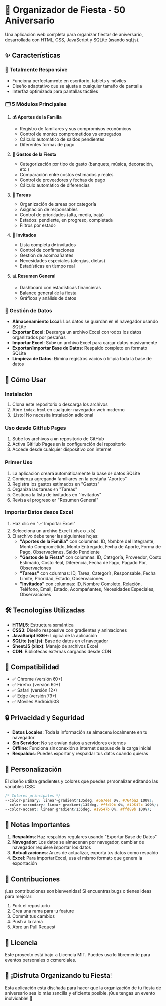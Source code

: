 # 🎉 Organizador de Fiesta - 50 Aniversario

Una aplicación web completa para organizar fiestas de aniversario, desarrollada con HTML, CSS, JavaScript y SQLite (usando sql.js).

## ✨ Características

### 📱 **Totalmente Responsive**
- Funciona perfectamente en escritorio, tablets y móviles
- Diseño adaptativo que se ajusta a cualquier tamaño de pantalla
- Interfaz optimizada para pantallas táctiles

### 🗂️ **5 Módulos Principales**

1. **💰 Aportes de la Familia**
   - Registro de familiares y sus compromisos económicos
   - Control de montos comprometidos vs entregados
   - Cálculo automático de saldos pendientes
   - Diferentes formas de pago

2. **💸 Gastos de la Fiesta**
   - Categorización por tipo de gasto (banquete, música, decoración, etc.)
   - Comparación entre costos estimados y reales
   - Control de proveedores y fechas de pago
   - Cálculo automático de diferencias

3. **📝 Tareas**
   - Organización de tareas por categoría
   - Asignación de responsables
   - Control de prioridades (alta, media, baja)
   - Estados: pendiente, en progreso, completada
   - Filtros por estado

4. **👥 Invitados**
   - Lista completa de invitados
   - Control de confirmaciones
   - Gestión de acompañantes
   - Necesidades especiales (alergias, dietas)
   - Estadísticas en tiempo real

5. **📊 Resumen General**
   - Dashboard con estadísticas financieras
   - Balance general de la fiesta
   - Gráficos y análisis de datos

### 💾 **Gestión de Datos**

- **Almacenamiento Local**: Los datos se guardan en el navegador usando SQLite
- **Exportar Excel**: Descarga un archivo Excel con todos los datos organizados por pestañas
- **Importar Excel**: Sube un archivo Excel para cargar datos masivamente
- **Exportar/Importar Base de Datos**: Respaldo completo en formato SQLite
- **Limpieza de Datos**: Elimina registros vacíos o limpia toda la base de datos

## 🚀 Cómo Usar

### Instalación
1. Clona este repositorio o descarga los archivos
2. Abre `index.html` en cualquier navegador web moderno
3. ¡Listo! No necesita instalación adicional

### Uso desde GitHub Pages
1. Sube los archivos a un repositorio de GitHub
2. Activa GitHub Pages en la configuración del repositorio
3. Accede desde cualquier dispositivo con internet

### Primer Uso
1. La aplicación creará automáticamente la base de datos SQLite
2. Comienza agregando familiares en la pestaña "Aportes"
3. Registra los gastos estimados en "Gastos"
4. Organiza las tareas en "Tareas"
5. Gestiona la lista de invitados en "Invitados"
6. Revisa el progreso en "Resumen General"

### Importar Datos desde Excel
1. Haz clic en "📈 Importar Excel"
2. Selecciona un archivo Excel (.xlsx o .xls)
3. El archivo debe tener las siguientes hojas:
   - **"Aportes de la Familia"** con columnas: ID, Nombre del Integrante, Monto Comprometido, Monto Entregado, Fecha de Aporte, Forma de Pago, Observaciones, Saldo Pendiente
   - **"Gastos de la Fiesta"** con columnas: ID, Categoría, Proveedor, Costo Estimado, Costo Real, Diferencia, Fecha de Pago, Pagado Por, Observaciones
   - **"Tareas"** con columnas: ID, Tarea, Categoría, Responsable, Fecha Límite, Prioridad, Estado, Observaciones
   - **"Invitados"** con columnas: ID, Nombre Completo, Relación, Teléfono, Email, Estado, Acompañantes, Necesidades Especiales, Observaciones

## 🛠️ Tecnologías Utilizadas

- **HTML5**: Estructura semántica
- **CSS3**: Diseño responsive con gradientes y animaciones
- **JavaScript ES6+**: Lógica de la aplicación
- **SQLite (sql.js)**: Base de datos en el navegador
- **SheetJS (xlsx)**: Manejo de archivos Excel
- **CDN**: Bibliotecas externas cargadas desde CDN

## 📱 Compatibilidad

- ✅ Chrome (versión 60+)
- ✅ Firefox (versión 60+)
- ✅ Safari (versión 12+)
- ✅ Edge (versión 79+)
- ✅ Móviles Android/iOS

## 🔒 Privacidad y Seguridad

- **Datos Locales**: Toda la información se almacena localmente en tu navegador
- **Sin Servidor**: No se envían datos a servidores externos
- **Offline**: Funciona sin conexión a internet después de la carga inicial
- **Respaldos**: Puedes exportar y respaldar tus datos cuando quieras

## 🎨 Personalización

El diseño utiliza gradientes y colores que puedes personalizar editando las variables CSS:

```css
/* Colores principales */
--color-primary: linear-gradient(135deg, #667eea 0%, #764ba2 100%);
--color-secondary: linear-gradient(135deg, #ffd89b 0%, #19547b 100%);
--color-accent: linear-gradient(135deg, #19547b 0%, #ffd89b 100%);
```

## 📝 Notas Importantes

1. **Respaldos**: Haz respaldos regulares usando "Exportar Base de Datos"
2. **Navegador**: Los datos se almacenan por navegador, cambiar de navegador requiere importar los datos
3. **Actualizaciones**: Antes de actualizar, exporta tus datos como respaldo
4. **Excel**: Para importar Excel, usa el mismo formato que genera la exportación

## 🤝 Contribuciones

¡Las contribuciones son bienvenidas! Si encuentras bugs o tienes ideas para mejorar:

1. Fork el repositorio
2. Crea una rama para tu feature
3. Commit tus cambios
4. Push a la rama
5. Abre un Pull Request

## 📄 Licencia

Este proyecto está bajo la Licencia MIT. Puedes usarlo libremente para eventos personales o comerciales.

## 🎊 ¡Disfruta Organizando tu Fiesta!

Esta aplicación está diseñada para hacer que la organización de tu fiesta de aniversario sea lo más sencilla y eficiente posible. ¡Que tengas un evento inolvidable! 🥳
